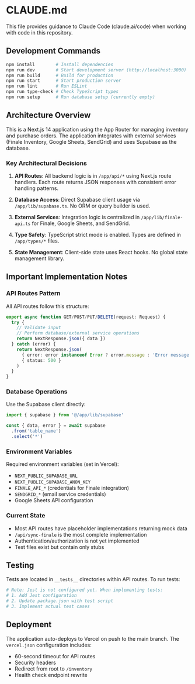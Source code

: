 # CLAUDE.md

This file provides guidance to Claude Code (claude.ai/code) when working with code in this repository.

## Development Commands

```bash
npm install        # Install dependencies
npm run dev        # Start development server (http://localhost:3000)
npm run build      # Build for production
npm run start      # Start production server
npm run lint       # Run ESLint
npm run type-check # Check TypeScript types
npm run setup      # Run database setup (currently empty)
```

## Architecture Overview

This is a Next.js 14 application using the App Router for managing inventory and purchase orders. The application integrates with external services (Finale Inventory, Google Sheets, SendGrid) and uses Supabase as the database.

### Key Architectural Decisions

1. **API Routes**: All backend logic is in `/app/api/*` using Next.js route handlers. Each route returns JSON responses with consistent error handling patterns.

2. **Database Access**: Direct Supabase client usage via `/app/lib/supabase.ts`. No ORM or query builder is used.

3. **External Services**: Integration logic is centralized in `/app/lib/finale-api.ts` for Finale, Google Sheets, and SendGrid.

4. **Type Safety**: TypeScript strict mode is enabled. Types are defined in `/app/types/*` files.

5. **State Management**: Client-side state uses React hooks. No global state management library.

## Important Implementation Notes

### API Routes Pattern
All API routes follow this structure:
```typescript
export async function GET/POST/PUT/DELETE(request: Request) {
  try {
    // Validate input
    // Perform database/external service operations
    return NextResponse.json({ data })
  } catch (error) {
    return NextResponse.json(
      { error: error instanceof Error ? error.message : 'Error message' },
      { status: 500 }
    )
  }
}
```

### Database Operations
Use the Supabase client directly:
```typescript
import { supabase } from '@/app/lib/supabase'

const { data, error } = await supabase
  .from('table_name')
  .select('*')
```

### Environment Variables
Required environment variables (set in Vercel):
- `NEXT_PUBLIC_SUPABASE_URL`
- `NEXT_PUBLIC_SUPABASE_ANON_KEY`
- `FINALE_API_*` (credentials for Finale integration)
- `SENDGRID_*` (email service credentials)
- Google Sheets API configuration

### Current State
- Most API routes have placeholder implementations returning mock data
- `/api/sync-finale` is the most complete implementation
- Authentication/authorization is not yet implemented
- Test files exist but contain only stubs

## Testing

Tests are located in `__tests__` directories within API routes. To run tests:
```bash
# Note: Jest is not configured yet. When implementing tests:
# 1. Add Jest configuration
# 2. Update package.json with test script
# 3. Implement actual test cases
```

## Deployment

The application auto-deploys to Vercel on push to the main branch. The `vercel.json` configuration includes:
- 60-second timeout for API routes
- Security headers
- Redirect from root to `/inventory`
- Health check endpoint rewrite